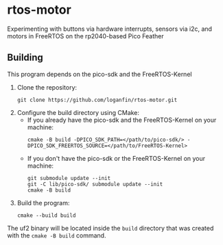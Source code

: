 # rtos-motor
Experimenting with buttons via hardware interrupts, sensors via i2c, and motors in FreeRTOS on the rp2040-based Pico Feather

## Building

This program depends on the pico-sdk and the FreeRTOS-Kernel

1. Clone the repository:
    ```
    git clone https://github.com/loganfin/rtos-motor.git
    ```
2. Configure the build directory using CMake:
    * If you already have the pico-sdk and the FreeRTOS-Kernel on your machine:
        ```
        cmake -B build -DPICO_SDK_PATH=</path/to/pico-sdk/> -DPICO_SDK_FREERTOS_SOURCE=</path/to/FreeRTOS-Kernel>
        ```
    * If you don't have the pico-sdk or the FreeRTOS-Kernel on your machine:
        ```
        git submodule update --init
        git -C lib/pico-sdk/ submodule update --init
        cmake -B build
        ```
3. Build the program:
    ```
    cmake --build build
    ```

The uf2 binary will be located inside the `build` directory that was created with the `cmake -B build` command.
